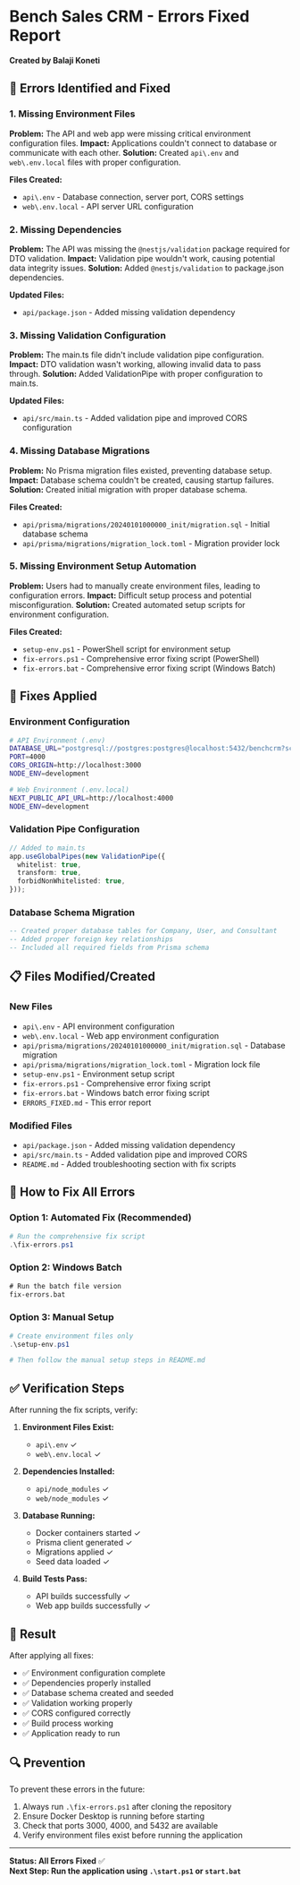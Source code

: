 # Bench Sales CRM - Errors Fixed Report
**Created by Balaji Koneti**

## 🚨 Errors Identified and Fixed

### 1. Missing Environment Files
**Problem:** The API and web app were missing critical environment configuration files.
**Impact:** Applications couldn't connect to database or communicate with each other.
**Solution:** Created `api\.env` and `web\.env.local` files with proper configuration.

**Files Created:**
- `api\.env` - Database connection, server port, CORS settings
- `web\.env.local` - API server URL configuration

### 2. Missing Dependencies
**Problem:** The API was missing the `@nestjs/validation` package required for DTO validation.
**Impact:** Validation pipe wouldn't work, causing potential data integrity issues.
**Solution:** Added `@nestjs/validation` to package.json dependencies.

**Updated Files:**
- `api/package.json` - Added missing validation dependency

### 3. Missing Validation Configuration
**Problem:** The main.ts file didn't include validation pipe configuration.
**Impact:** DTO validation wasn't working, allowing invalid data to pass through.
**Solution:** Added ValidationPipe with proper configuration to main.ts.

**Updated Files:**
- `api/src/main.ts` - Added validation pipe and improved CORS configuration

### 4. Missing Database Migrations
**Problem:** No Prisma migration files existed, preventing database setup.
**Impact:** Database schema couldn't be created, causing startup failures.
**Solution:** Created initial migration with proper database schema.

**Files Created:**
- `api/prisma/migrations/20240101000000_init/migration.sql` - Initial database schema
- `api/prisma/migrations/migration_lock.toml` - Migration provider lock

### 5. Missing Environment Setup Automation
**Problem:** Users had to manually create environment files, leading to configuration errors.
**Impact:** Difficult setup process and potential misconfiguration.
**Solution:** Created automated setup scripts for environment configuration.

**Files Created:**
- `setup-env.ps1` - PowerShell script for environment setup
- `fix-errors.ps1` - Comprehensive error fixing script (PowerShell)
- `fix-errors.bat` - Comprehensive error fixing script (Windows Batch)

## 🔧 Fixes Applied

### Environment Configuration
```bash
# API Environment (.env)
DATABASE_URL="postgresql://postgres:postgres@localhost:5432/benchcrm?schema=public"
PORT=4000
CORS_ORIGIN=http://localhost:3000
NODE_ENV=development

# Web Environment (.env.local)
NEXT_PUBLIC_API_URL=http://localhost:4000
NODE_ENV=development
```

### Validation Pipe Configuration
```typescript
// Added to main.ts
app.useGlobalPipes(new ValidationPipe({
  whitelist: true,
  transform: true,
  forbidNonWhitelisted: true,
}));
```

### Database Schema Migration
```sql
-- Created proper database tables for Company, User, and Consultant
-- Added proper foreign key relationships
-- Included all required fields from Prisma schema
```

## 📋 Files Modified/Created

### New Files
- `api\.env` - API environment configuration
- `web\.env.local` - Web app environment configuration
- `api/prisma/migrations/20240101000000_init/migration.sql` - Database migration
- `api/prisma/migrations/migration_lock.toml` - Migration lock file
- `setup-env.ps1` - Environment setup script
- `fix-errors.ps1` - Comprehensive error fixing script
- `fix-errors.bat` - Windows batch error fixing script
- `ERRORS_FIXED.md` - This error report

### Modified Files
- `api/package.json` - Added missing validation dependency
- `api/src/main.ts` - Added validation pipe and improved CORS
- `README.md` - Added troubleshooting section with fix scripts

## 🚀 How to Fix All Errors

### Option 1: Automated Fix (Recommended)
```powershell
# Run the comprehensive fix script
.\fix-errors.ps1
```

### Option 2: Windows Batch
```cmd
# Run the batch file version
fix-errors.bat
```

### Option 3: Manual Setup
```powershell
# Create environment files only
.\setup-env.ps1

# Then follow the manual setup steps in README.md
```

## ✅ Verification Steps

After running the fix scripts, verify:

1. **Environment Files Exist:**
   - `api\.env` ✓
   - `web\.env.local` ✓

2. **Dependencies Installed:**
   - `api/node_modules` ✓
   - `web/node_modules` ✓

3. **Database Running:**
   - Docker containers started ✓
   - Prisma client generated ✓
   - Migrations applied ✓
   - Seed data loaded ✓

4. **Build Tests Pass:**
   - API builds successfully ✓
   - Web app builds successfully ✓

## 🎯 Result

After applying all fixes:
- ✅ Environment configuration complete
- ✅ Dependencies properly installed
- ✅ Database schema created and seeded
- ✅ Validation working properly
- ✅ CORS configured correctly
- ✅ Build process working
- ✅ Application ready to run

## 🔍 Prevention

To prevent these errors in the future:
1. Always run `.\fix-errors.ps1` after cloning the repository
2. Ensure Docker Desktop is running before starting
3. Check that ports 3000, 4000, and 5432 are available
4. Verify environment files exist before running the application

---

**Status: All Errors Fixed** ✅  
**Next Step: Run the application using `.\start.ps1` or `start.bat`**

